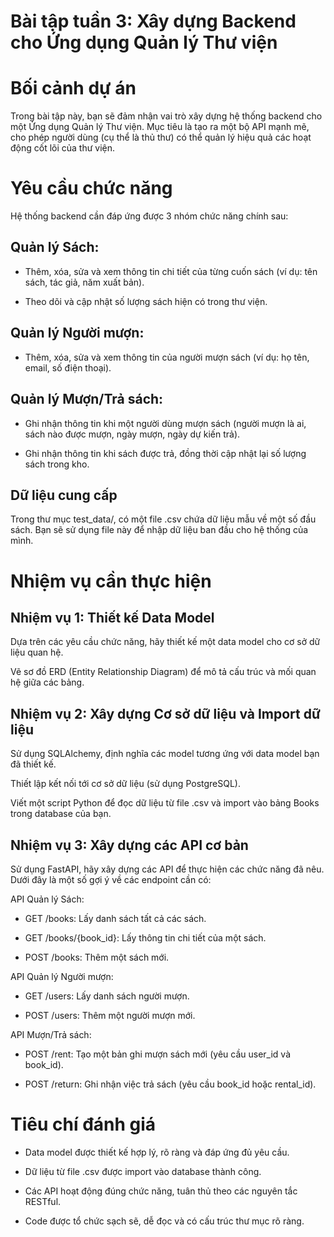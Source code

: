 # Bài tập tuần 3: Xây dựng Backend cho Ứng dụng Quản lý Thư viện

# Bối cảnh dự án
Trong bài tập này, bạn sẽ đảm nhận vai trò xây dựng hệ thống backend cho một Ứng dụng Quản lý Thư viện. Mục tiêu là tạo ra một bộ API mạnh mẽ, cho phép người dùng (cụ thể là thủ thư) có thể quản lý hiệu quả các hoạt động cốt lõi của thư viện.

# Yêu cầu chức năng
Hệ thống backend cần đáp ứng được 3 nhóm chức năng chính sau:

## Quản lý Sách:

* Thêm, xóa, sửa và xem thông tin chi tiết của từng cuốn sách (ví dụ: tên sách, tác giả, năm xuất bản).

* Theo dõi và cập nhật số lượng sách hiện có trong thư viện.

## Quản lý Người mượn:

* Thêm, xóa, sửa và xem thông tin của người mượn sách (ví dụ: họ tên, email, số điện thoại).

## Quản lý Mượn/Trả sách:

* Ghi nhận thông tin khi một người dùng mượn sách (người mượn là ai, sách nào được mượn, ngày mượn, ngày dự kiến trả).

* Ghi nhận thông tin khi sách được trả, đồng thời cập nhật lại số lượng sách trong kho.

## Dữ liệu cung cấp
Trong thư mục test_data/, có một file .csv chứa dữ liệu mẫu về một số đầu sách. Bạn sẽ sử dụng file này để nhập dữ liệu ban đầu cho hệ thống của mình.

# Nhiệm vụ cần thực hiện
## Nhiệm vụ 1: Thiết kế Data Model
Dựa trên các yêu cầu chức năng, hãy thiết kế một data model cho cơ sở dữ liệu quan hệ.

Vẽ sơ đồ ERD (Entity Relationship Diagram) để mô tả cấu trúc và mối quan hệ giữa các bảng.

## Nhiệm vụ 2: Xây dựng Cơ sở dữ liệu và Import dữ liệu
Sử dụng SQLAlchemy, định nghĩa các model tương ứng với data model bạn đã thiết kế.

Thiết lập kết nối tới cơ sở dữ liệu (sử dụng PostgreSQL).

Viết một script Python để đọc dữ liệu từ file .csv và import vào bảng Books trong database của bạn.

## Nhiệm vụ 3: Xây dựng các API cơ bản
Sử dụng FastAPI, hãy xây dựng các API để thực hiện các chức năng đã nêu. Dưới đây là một số gợi ý về các endpoint cần có:

API Quản lý Sách:

* GET /books: Lấy danh sách tất cả các sách.

* GET /books/{book_id}: Lấy thông tin chi tiết của một sách.

* POST /books: Thêm một sách mới.

API Quản lý Người mượn:

* GET /users: Lấy danh sách người mượn.

* POST /users: Thêm một người mượn mới.

API Mượn/Trả sách:

* POST /rent: Tạo một bản ghi mượn sách mới (yêu cầu user_id và book_id).

* POST /return: Ghi nhận việc trả sách (yêu cầu book_id hoặc rental_id).

# Tiêu chí đánh giá
* Data model được thiết kế hợp lý, rõ ràng và đáp ứng đủ yêu cầu.

* Dữ liệu từ file .csv được import vào database thành công.

* Các API hoạt động đúng chức năng, tuân thủ theo các nguyên tắc RESTful.

* Code được tổ chức sạch sẽ, dễ đọc và có cấu trúc thư mục rõ ràng.
